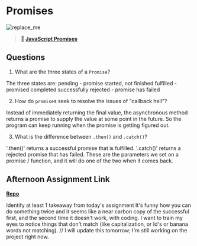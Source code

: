 # Promises

![replace_me](https://codeworks.blob.core.windows.net/public/assets/img/illustrations/placeholder.svg)

> **📖 [JavaScript Promises](https://codeworksacademy.com/fs-student-guide/resources/wk4/02-Promises)**

## Questions

1. What are the three states of a `Promise`?

The three states are:
pending - promise started, not finished
fulfilled - promised completed successfully
rejected - promise has failed

2. How do `promise`s seek to resolve the issues of "callback hell"?

Instead of immediately returning the final value, the asynchronous method returns a promise to supply the value at some point in the future. So the program can keep running when the promise is getting figured out.

3. What is the difference between `.then()` and `.catch()`?

'.then()' returns a successful promise that is fulfilled. '.catch()' returns a rejected promise that has failed. These are the parameters we set on a promise / function, and it will do one of the two when it comes back.

## Afternoon Assignment Link

**[Repo](https://github.com/rachel-gamble/gregsListAsync)**

Identify at least 1 takeaway from today's assignment
It's funny how you can do something twice and it seems like a near carbon copy of the successful first, and the second time it doesn't work, with coding. I want to train my eyes to notice things that don't match (like capitalization, or Id's or banana words not matching). // I will update this tomorrow; I'm still working on the project right now.